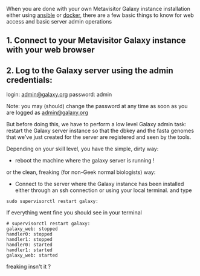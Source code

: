 When you are done with your own Metavisitor Galaxy instance installation either using [ansible](metavisitor_ansible.md) or [docker](metavisitor_docker), there are a few basic things to know for web access and basic server admin operations

## 1. Connect to your Metavisitor Galaxy instance with your web browser


## 2. Log to the Galaxy server using the admin credentials:

login: admin@galaxy.org
password: admin

Note: you may (should) change the password at any time as soon as you are logged as admin@galaxy.org


But before doing this, we have to perform a low level Galaxy admin task: restart the Galaxy server instance so that the dbkey and the fasta genomes that we've just created for the server are registered and seen by the tools.

Depending on your skill level, you have the simple, dirty way:

- reboot the machine where the galaxy server is running !

or the clean, freaking (for non-Geek normal biologists) way:

- Connect to the server where the Galaxy instance has been installed either through an ssh connection or using your local terminal. and type

`sudo supervisorctl restart galaxy:`

If everything went fine you should see in your terminal
```
# supervisorctl restart galaxy:
galaxy_web: stopped
handler0: stopped
handler1: stopped
handler0: started
handler1: started
galaxy_web: started
```
 freaking insn't it ?

